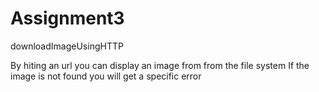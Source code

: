 # Assignment3
downloadImageUsingHTTP

By hiting an url you can display an image from from the file system
If the image is not found you will get a specific error
